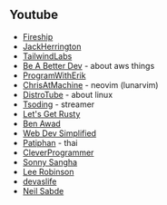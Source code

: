 ## Youtube

- [Fireship](https://www.youtube.com/c/Fireship)
- [JackHerrington](https://www.youtube.com/c/JackHerrington)
- [TailwindLabs](https://www.youtube.com/c/TailwindLabs)
- [Be A Better Dev](https://www.youtube.com/channel/UCraiFqWi0qSIxXxXN4IHFBQ) - about aws things
- [ProgramWithErik](https://www.youtube.com/c/ProgramWithErik)
- [ChrisAtMachine](https://www.youtube.com/c/ChrisAtMachine) - neovim (lunarvim)
- [DistroTube](https://www.youtube.com/c/DistroTube/featured) - about linux
- [Tsoding](https://www.youtube.com/c/TsodingDaily/videos) - streamer
- [Let's Get Rusty](https://www.youtube.com/channel/UCSp-OaMpsO8K0KkOqyBl7_w)
- [Ben Awad](https://www.youtube.com/c/BenAwad97)
- [Web Dev Simplified](https://www.youtube.com/channel/UCFbNIlppjAuEX4znoulh0Cw)
- [Patiphan](https://www.youtube.com/c/PatiphanPhengpao) - thai
- [CleverProgrammer](https://www.youtube.com/c/CleverProgrammer)
- [Sonny Sangha](https://www.youtube.com/channel/UCqeTj_QAnNlmt7FwzNwHZnA)
- [Lee Robinson](https://www.youtube.com/channel/UCZMli3czZnd1uoc1ShTouQw)
- [devaslife](https://www.youtube.com/c/devaslife)
- [Neil Sabde](https://www.youtube.com/channel/UCIfWXqdiEvM8nBFAA594Kjw/videos)
